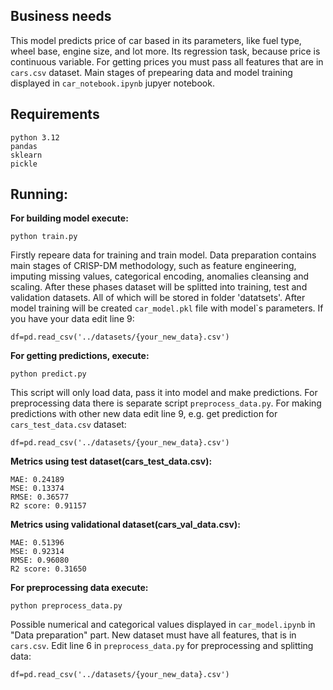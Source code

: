 ## Business needs
This model predicts price of car based in its parameters, like fuel type, wheel base, engine size, and lot more. Its regression task, because price is continuous variable. For getting prices you must pass all features that are in `cars.csv` dataset. Main stages of prepearing data and model training displayed in `car_notebook.ipynb` jupyer notebook.

## Requirements

    python 3.12
    pandas
    sklearn
    pickle

## Running: 

**For building model execute:**

    python train.py

Firstly repeare data for training and train model. Data preparation contains main stages of CRISP-DM methodology, such as feature engineering, imputing missing values, categorical encoding, anomalies cleansing and scaling. After these phases dataset will be splitted into training, test and validation datasets. All of which will be stored in folder 'datatsets'. After model training will be created `car_model.pkl` file with model`s parameters. If you have your data edit line 9:

    df=pd.read_csv('../datasets/{your_new_data}.csv')

**For getting predictions, execute:**

    python predict.py

This script will only load data, pass it into model and make predictions. For preprocessing data there is separate script `preprocess_data.py`. For making predictions with other new data edit line 9, e.g. get prediction for `cars_test_data.csv` dataset: 

    df=pd.read_csv('../datasets/{your_new_data}.csv')

**Metrics using test dataset(cars_test_data.csv):**

    MAE: 0.24189
    MSE: 0.13374
    RMSE: 0.36577
    R2 score: 0.91157

**Metrics using validational dataset(cars_val_data.csv):**

    MAE: 0.51396
    MSE: 0.92314
    RMSE: 0.96080
    R2 score: 0.31650

**For preprocessing data execute:**

    python preprocess_data.py

Possible numerical and categorical values displayed in `car_model.ipynb` in "Data preparation" part. New dataset must have all features, that is in `cars.csv`. Edit line 6 in `preprocess_data.py` for preprocessing and splitting data: 

    df=pd.read_csv('../datasets/{your_new_data}.csv')